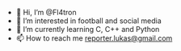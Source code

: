 - 👋 Hi, I’m @Fl4tron
- 👀 I’m interested in football and social media
- 🌱 I’m currently learning C, C++ and Python
- 📫 How to reach me reporter.lukas@gmail.com

<!---
Fl4tron/Fl4tron is a ✨ special ✨ repository because its `README.md` (this file) appears on your GitHub profile.
You can click the Preview link to take a look at your changes.
--->
